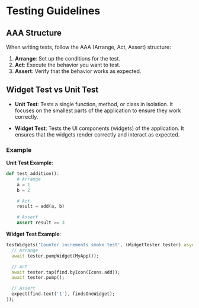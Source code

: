 # Testing Guidelines

## AAA Structure

When writing tests, follow the AAA (Arrange, Act, Assert) structure:

1. **Arrange**: Set up the conditions for the test.
2. **Act**: Execute the behavior you want to test.
3. **Assert**: Verify that the behavior works as expected.

## Widget Test vs Unit Test

- **Unit Test**: Tests a single function, method, or class in isolation. It focuses on the smallest parts of the application to ensure they work correctly.

- **Widget Test**: Tests the UI components (widgets) of the application. It ensures that the widgets render correctly and interact as expected.

### Example

**Unit Test Example**:
```python
def test_addition():
    # Arrange
    a = 1
    b = 2

    # Act
    result = add(a, b)

    # Assert
    assert result == 3
```

**Widget Test Example**:
```dart
testWidgets('Counter increments smoke test', (WidgetTester tester) async {
  // Arrange
  await tester.pumpWidget(MyApp());

  // Act
  await tester.tap(find.byIcon(Icons.add));
  await tester.pump();

  // Assert
  expect(find.text('1'), findsOneWidget);
});
```